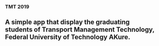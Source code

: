 ### TMT 2019
 ## A simple app that display the graduating students of Transport Management Technology, Federal University of Technology AKure.